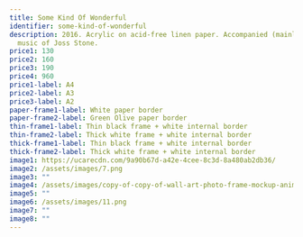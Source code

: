 ```yaml
---
title: Some Kind Of Wonderful
identifier: some-kind-of-wonderful
description: 2016. Acrylic on acid-free linen paper. Accompanied (mainly) by the
  music of Joss Stone.
price1: 130
price2: 160
price3: 190
price4: 960
price1-label: A4
price2-label: A3
price3-label: A2
paper-frame1-label: White paper border
paper-frame2-label: Green Olive paper border
thin-frame1-label: Thin black frame + white internal border
thin-frame2-label: Thick white frame + white internal border
thick-frame1-label: Thin black frame + white internal border
thick-frame2-label: Thick white frame + white internal border
image1: https://ucarecdn.com/9a90b67d-a42e-4cee-8c3d-8a480ab2db36/
image2: /assets/images/7.png
image3: ""
image4: /assets/images/copy-of-copy-of-wall-art-photo-frame-mockup-animated-instagram-story.png
image5: ""
image6: /assets/images/11.png
image7: ""
image8: ""
---
```

